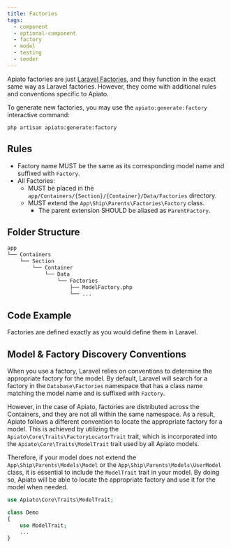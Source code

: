 ```yaml
---
title: Factories
tags:
  - component
  - optional-component
  - factory
  - model
  - testing
  - seeder
---
```


Apiato factories are just [Laravel Factories](https://laravel.com/docs/eloquent-factories),
and they function in the exact same way as Laravel factories.
However, they come with additional rules and conventions specific to Apiato.

To generate new factories, you may use the `apiato:generate:factory` interactive command:

```
php artisan apiato:generate:factory
```

## Rules

- Factory name MUST be the same as its corresponding model name and suffixed with `Factory`.
- All Factories:
  - MUST be placed in the `app/Containers/{Section}/{Container}/Data/Factories` directory.
  - MUST extend the `App\Ship\Parents\Factories\Factory` class.
    - The parent extension SHOULD be aliased as `ParentFactory`.

## Folder Structure

```markdown
app
└── Containers
    └── Section
        └── Container
            └── Data
                └── Factories
                    ├── ModelFactory.php
                    └── ...
```

## Code Example

Factories are defined exactly as you would define them in Laravel.

## Model & Factory Discovery Conventions

When you use a factory, Laravel relies on conventions to determine the appropriate factory for the model.
By default,
Laravel will search for a factory in the `Database\Factories` namespace
that has a class name matching the model name and is suffixed with `Factory`.

However, in the case of Apiato, factories are distributed across the Containers,
and they are not all within the same namespace.
As a result, Apiato follows a different convention to locate the appropriate factory for a model.
This is achieved by utilizing the `Apiato\Core\Traits\FactoryLocatorTrait` trait,
which is incorporated into the `Apiato\Core\Traits\ModelTrait` trait used by all Apiato models.

Therefore,
if your model does not extend the `App\Ship\Parents\Models\Model` or the `App\Ship\Parents\Models\UserModel` class,
it is essential to include the `ModelTrait` trait in your model.
By doing so, Apiato will be able to locate the appropriate factory and use it for the model when needed.

```php
use Apiato\Core\Traits\ModelTrait;

class Demo
{
    use ModelTrait;
    ...
}
```
